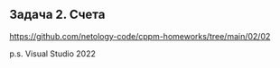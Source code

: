 ## Задача 2. Счета

https://github.com/netology-code/cppm-homeworks/tree/main/02/02

p.s. Visual Studio 2022
